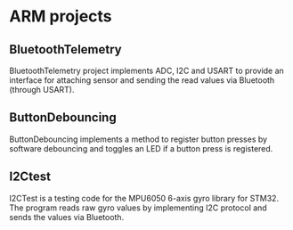 # ARM projects
## BluetoothTelemetry
BluetoothTelemetry project implements ADC, I2C and USART to provide an interface for attaching sensor and sending the read values via Bluetooth (through USART).

## ButtonDebouncing
ButtonDebouncing implements a method to register button presses by software debouncing and toggles an LED if a button press is registered.

## I2Ctest
I2CTest is a testing code for the MPU6050 6-axis gyro library for STM32. The program reads raw gyro values by implementing I2C protocol and sends the values via Bluetooth.
